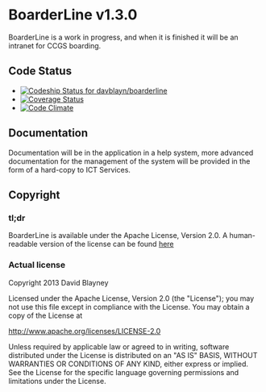 # BoarderLine v1.3.0
BoarderLine is a work in progress, and when it is finished it will be an intranet for CCGS boarding.

## Code Status
* [![Codeship Status for davblayn/boarderline](https://www.codeship.io/projects/28314080-aa89-0130-9ede-16ab21bec7c0/status?branch=master)](https://www.codeship.io/projects/3833)
* [![Coverage Status](https://coveralls.io/repos/davblayn/boarderline/badge.png)](https://coveralls.io/r/davblayn/boarderline)
* [![Code Climate](https://codeclimate.com/github/davblayn/boarderline.png)](https://codeclimate.com/github/davblayn/boarderline)

## Documentation
Documentation will be in the application in a help system, more advanced documentation for the management of the system will be provided in the form of a hard-copy to ICT Services.

## Copyright
### tl;dr
BoarderLine is available under the Apache License, Version 2.0. A human-readable version of the license can be found [here](http://www.tldrlegal.com/l/APACHE2)

### Actual license
Copyright 2013 David Blayney

Licensed under the Apache License, Version 2.0 (the "License");
you may not use this file except in compliance with the License.
You may obtain a copy of the License at

   <http://www.apache.org/licenses/LICENSE-2.0>

Unless required by applicable law or agreed to in writing, software
distributed under the License is distributed on an "AS IS" BASIS,
WITHOUT WARRANTIES OR CONDITIONS OF ANY KIND, either express or implied.
See the License for the specific language governing permissions and
limitations under the License.
